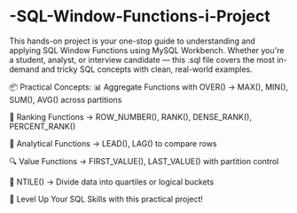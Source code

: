 # -SQL-Window-Functions-i-Project
This hands-on project is your one-stop guide to understanding and applying SQL Window Functions using MySQL Workbench. Whether you're a student, analyst, or interview candidate — this .sql file covers the most in-demand and tricky SQL concepts with clean, real-world examples.

📦 Practical Concepts:
📊 Aggregate Functions with OVER()
→ MAX(), MIN(), SUM(), AVG() across partitions

🏅 Ranking Functions
→ ROW_NUMBER(), RANK(), DENSE_RANK(), PERCENT_RANK()

🔁 Analytical Functions
→ LEAD(), LAG() to compare rows

🔍 Value Functions
→ FIRST_VALUE(), LAST_VALUE() with partition control

🧮 NTILE()
→ Divide data into quartiles or logical buckets

🎯 Level Up Your SQL Skills with this practical project!
